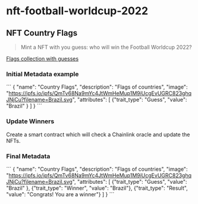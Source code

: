 # nft-football-worldcup-2022

## NFT Country Flags

> Mint a NFT with you guess: who will win the Football Worldcup 2022?

[Flags collection with guesses](https://testnets.opensea.io/collection/country-flags-9xogkhmxcl)

### Initial Metadata example

´´´
{
  "name": "Country Flags",
  "description": "Flags of countries",
  "image": "https://ipfs.io/ipfs/QmTv68Na9mYc4JtWmHeMup1M9iUcgEvUGRC823ghqJNjCu?filename=Brazil.svg",
  "attributes": [
    {"trait_type": "Guess", "value": "Brazil" }
  ]
}
´´´

### Update Winners

Create a smart contract which will check a Chainlink oracle and update the NFTs.

### Final Metadata

´´´
{
  "name": "Country Flags",
  "description": "Flags of countries",
  "image": "https://ipfs.io/ipfs/QmTv68Na9mYc4JtWmHeMup1M9iUcgEvUGRC823ghqJNjCu?filename=Brazil.svg",
  "attributes": [
    {"trait_type": "Guess", "value": "Brazil" },
    {"trait_type": "Winner", "value": "Brazil"},
    {"trait_type": "Result", "value": "Congrats! You are a winner"}
  ]
}
´´´

